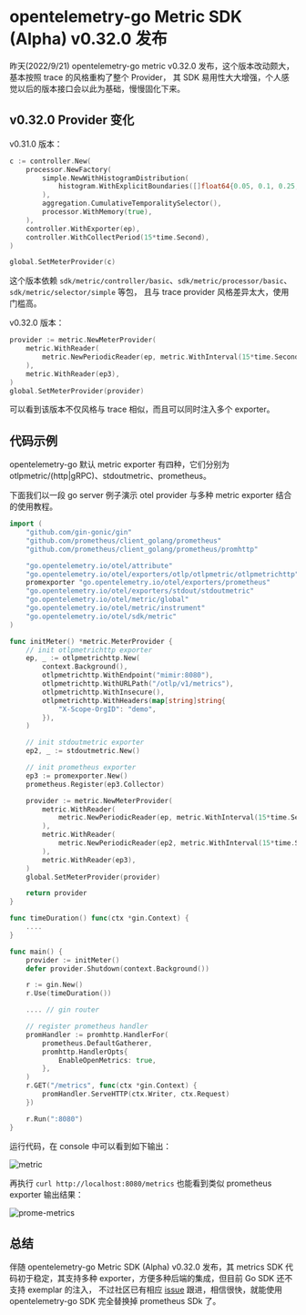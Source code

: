 # opentelemetry-go Metric SDK (Alpha) v0.32.0 发布

昨天(2022/9/21) opentelemetry-go metric v0.32.0 发布，这个版本改动颇大，基本按照 trace 的风格重构了整个 Provider，
其 SDK 易用性大大增强，个人感觉以后的版本接口会以此为基础，慢慢固化下来。


## v0.32.0 Provider 变化

v0.31.0 版本：

```go
c := controller.New(
    processor.NewFactory(
        simple.NewWithHistogramDistribution(
            histogram.WithExplicitBoundaries([]float64{0.05, 0.1, 0.25, 0.5, 1, 2}),
        ),
        aggregation.CumulativeTemporalitySelector(),
        processor.WithMemory(true),
    ),
    controller.WithExporter(ep),
    controller.WithCollectPeriod(15*time.Second),
)

global.SetMeterProvider(c)
```

这个版本依赖 `sdk/metric/controller/basic`、`sdk/metric/processor/basic`、`sdk/metric/selector/simple` 等包，
且与 trace provider 风格差异太大，使用门槛高。

v0.32.0 版本：

```go
provider := metric.NewMeterProvider(
    metric.WithReader(
        metric.NewPeriodicReader(ep, metric.WithInterval(15*time.Second)),
    ),
    metric.WithReader(ep3),
)
global.SetMeterProvider(provider)
```

可以看到该版本不仅风格与 trace 相似，而且可以同时注入多个 exporter。

## 代码示例

opentelemetry-go 默认 metric exporter 有四种，它们分别为 otlpmetric/(http|gRPC)、stdoutmetric、prometheus。

下面我们以一段 go server 例子演示 otel provider 与多种 metric exporter 结合的使用教程。

```go
import (
	"github.com/gin-gonic/gin"
	"github.com/prometheus/client_golang/prometheus"
	"github.com/prometheus/client_golang/prometheus/promhttp"

	"go.opentelemetry.io/otel/attribute"
	"go.opentelemetry.io/otel/exporters/otlp/otlpmetric/otlpmetrichttp"
	promexporter "go.opentelemetry.io/otel/exporters/prometheus"
	"go.opentelemetry.io/otel/exporters/stdout/stdoutmetric"
	"go.opentelemetry.io/otel/metric/global"
	"go.opentelemetry.io/otel/metric/instrument"
	"go.opentelemetry.io/otel/sdk/metric"
)

func initMeter() *metric.MeterProvider {
	// init otlpmetrichttp exporter
	ep, _ := otlpmetrichttp.New(
		context.Background(),
		otlpmetrichttp.WithEndpoint("mimir:8080"),
		otlpmetrichttp.WithURLPath("/otlp/v1/metrics"),
		otlpmetrichttp.WithInsecure(),
		otlpmetrichttp.WithHeaders(map[string]string{
			"X-Scope-OrgID": "demo",
		}),
	)

	// init stdoutmetric exporter
	ep2, _ := stdoutmetric.New()

	// init prometheus exporter
	ep3 := promexporter.New()
	prometheus.Register(ep3.Collector)

	provider := metric.NewMeterProvider(
		metric.WithReader(
			metric.NewPeriodicReader(ep, metric.WithInterval(15*time.Second)),
		),
		metric.WithReader(
			metric.NewPeriodicReader(ep2, metric.WithInterval(15*time.Second)),
		),
		metric.WithReader(ep3),
	)
	global.SetMeterProvider(provider)

	return provider
}

func timeDuration() func(ctx *gin.Context) {
	....
}

func main() {
	provider := initMeter()
	defer provider.Shutdown(context.Background())

	r := gin.New()
	r.Use(timeDuration())

	.... // gin router

	// register prometheus handler
	promHandler := promhttp.HandlerFor(
		prometheus.DefaultGatherer,
		promhttp.HandlerOpts{
			EnableOpenMetrics: true,
		},
	)
	r.GET("/metrics", func(ctx *gin.Context) {
		promHandler.ServeHTTP(ctx.Writer, ctx.Request)
	})

	r.Run(":8080")
}
```

运行代码，在 console 中可以看到如下输出：

![metric](https://user-images.githubusercontent.com/1459834/191323080-1d0ca01f-af97-4b7d-81e4-0b3343bb91e3.png)


再执行 `curl http://localhost:8080/metrics` 也能看到类似 prometheus exporter 输出结果：

![prome-metrics](https://user-images.githubusercontent.com/1459834/191323383-e8141065-839c-4e6e-8db7-fe45fbd75deb.png)

## 总结

伴随 opentelemetry-go Metric SDK (Alpha) v0.32.0 发布，其 metrics SDK 代码初于稳定，其支持多种 exporter，方便多种后端的集成，但目前 Go SDK 还不支持 exemplar 的注入，
不过社区已有相应 [issue](https://github.com/open-telemetry/opentelemetry-go/issues/3163) 跟进，相信很快，就能使用 opentelemetry-go SDK 完全替换掉 prometheus SDk 了。
